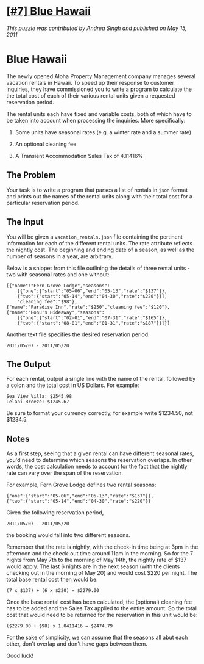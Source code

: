 # [[#7] Blue Hawaii](http://www.puzzlenode.com/puzzles/7-blue-hawaii)

_This puzzle was contributed by Andrea Singh and published on May 15, 2011_

Blue Hawaii
=================

The newly opened Aloha Property Management company manages several vacation rentals in Hawaii. To speed up their response to customer inquiries, they have commissioned you to write a program to calculate the the total cost of each of their various rental units given a requested reservation period.

The rental units each have fixed and variable costs, both of which have to be taken into account when processing the inquiries. More specifically: 
 
1) Some units have seasonal rates (e.g. a winter rate and a summer rate)

2) An optional cleaning fee

3) A Transient Accommodation Sales Tax of 4.11416%


The Problem
-------------

Your task is to write a program that parses a list of rentals in `json` format and prints out the names of the rental units along with their total cost for a particular reservation period.

The Input
-----------

You will be given a `vacation_rentals.json` file containing the pertinent information for each of the different rental units. The rate attribute reflects the nightly cost. The beginning and ending date of a season, as well as the number of seasons in a year, are arbitrary.

Below is a snippet from this file outlining the details of three rental units - two with seasonal rates and one without:

    [{"name":"Fern Grove Lodge","seasons":
        [{"one":{"start":"05-06","end":"05-13","rate":"$137"}},
        {"two":{"start":"05-14","end":"04-30","rate":"$220"}}],
        "cleaning fee":"$98"},
    {"name":"Paradise Inn","rate":"$250","cleaning fee":"$120"},
    {"name":"Honu's Hideaway","seasons":
        [{"one":{"start":"02-01","end":"07-31","rate":"$165"}},
        {"two":{"start":"08-01","end":"01-31","rate":"$187"}}]}]
      
Another text file specifies the desired reservation period:

    2011/05/07 - 2011/05/20
      
The Output
-----------

For each rental, output a single line with the name of the rental, followed by a colon and the total cost in US Dollars. For example:

    Sea View Villa: $2545.98
    Lelani Breeze: $1245.67

Be sure to format your currency correctly, for example write $1234.50, not $1234.5. 
  
Notes
-----------------------

As a first step, seeing that a given rental can have different seasonal rates, you'd need to determine which seasons the reservation overlaps. In other words, the cost calculation needs to account for the fact that the nightly rate can vary over the span of the reservation. 

For example, Fern Grove Lodge defines two rental seasons:

    {"one":{"start":"05-06","end":"05-13","rate":"$137"}},
    {"two":{"start":"05-14","end":"04-30","rate":"$220"}}
            
Given the following reservation period,

    2011/05/07 - 2011/05/20
        
the booking would fall into two different seasons. 

Remember that the rate is nightly, with the check-in time being at 3pm in the afternoon and the check-out time around 11am in the morning. So for the 7 nights from May 7th to the morning of May 14th, the nightly rate of $137 would apply. The last 6 nights are in the next season (with the clients checking out in the morning of May 20) and would cost $220 per night. The total base rental cost then would be:

  
    (7 x $137) + (6 x $220) = $2279.00

Once the base rental cost has been calculated, the (optional) cleaning fee has to be added and the Sales Tax applied to the entire amount. So the total cost that would need to be returned for the reservation in this unit would be: 

    ($2279.00 + $98) x 1.0411416 = $2474.79

For the sake of simplicity, we can assume that the seasons all abut each other, don't overlap and don't have gaps between them.

Good luck!